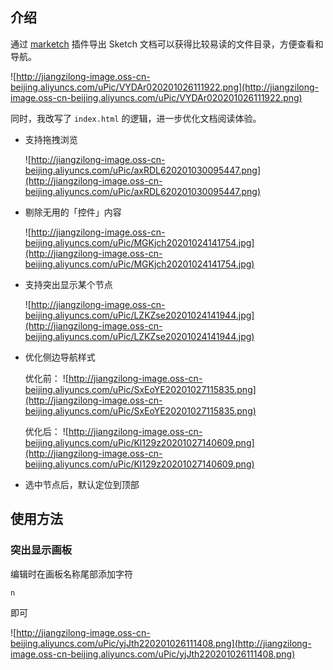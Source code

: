 ## 介绍

通过 [marketch](https://github.com/tudou527/marketch/releases) 插件导出 Sketch 文档可以获得比较易读的文件目录，方便查看和导航。

![http://jiangzilong-image.oss-cn-beijing.aliyuncs.com/uPic/VYDAr020201026111922.png](http://jiangzilong-image.oss-cn-beijing.aliyuncs.com/uPic/VYDAr020201026111922.png)

同时，我改写了 `index.html` 的逻辑，进一步优化文档阅读体验。

- 支持拖拽浏览

    ![http://jiangzilong-image.oss-cn-beijing.aliyuncs.com/uPic/axRDL620201030095447.png](http://jiangzilong-image.oss-cn-beijing.aliyuncs.com/uPic/axRDL620201030095447.png)

- 剔除无用的「控件」内容

    ![http://jiangzilong-image.oss-cn-beijing.aliyuncs.com/uPic/MGKjch20201024141754.jpg](http://jiangzilong-image.oss-cn-beijing.aliyuncs.com/uPic/MGKjch20201024141754.jpg)

- 支持突出显示某个节点

    ![http://jiangzilong-image.oss-cn-beijing.aliyuncs.com/uPic/LZKZse20201024141944.jpg](http://jiangzilong-image.oss-cn-beijing.aliyuncs.com/uPic/LZKZse20201024141944.jpg)

- 优化侧边导航样式
    
    优化前：
    ![http://jiangzilong-image.oss-cn-beijing.aliyuncs.com/uPic/SxEoYE20201027115835.png](http://jiangzilong-image.oss-cn-beijing.aliyuncs.com/uPic/SxEoYE20201027115835.png)
    
    优化后：
    ![http://jiangzilong-image.oss-cn-beijing.aliyuncs.com/uPic/Kl129z20201027140609.png](http://jiangzilong-image.oss-cn-beijing.aliyuncs.com/uPic/Kl129z20201027140609.png)

- 选中节点后，默认定位到顶部

## 使用方法

### 突出显示画板

编辑时在画板名称尾部添加字符

```
n
```

即可

![http://jiangzilong-image.oss-cn-beijing.aliyuncs.com/uPic/yjJth220201026111408.png](http://jiangzilong-image.oss-cn-beijing.aliyuncs.com/uPic/yjJth220201026111408.png)
